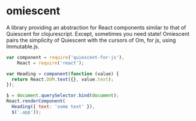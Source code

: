 omiescent
=========

A library providing an abstraction for React components similar to that of Quiescent for clojurescript. Except, sometimes you need state! Omiescent pairs the simplicity of Quiescent with the cursors of Om, for js, using Immutable.js.

```js
var component = require('quiescent-for-js'),
    React = require('react');

var Heading = component(function (value) {
  return React.DOM.text({}, value.text);
});

$ = document.querySelector.bind(document);
React.renderComponent(
  Heading({ text: 'some text' }),
  $('.app'));
```
